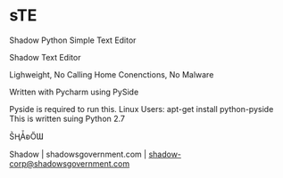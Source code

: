 # sTE
Shadow Python Simple Text Editor

Shadow Text Editor

Lighweight, No Calling Home Conenctions, No Malware

Written with Pycharm using PySide

Pyside is required to run this. Linux Users: apt-get install python-pyside This is written suing Python 2.7

ṤⱧǠᴆŐƜ

Shadow | shadowsgovernment.com | shadow-corp@shadowsgovernment.com
